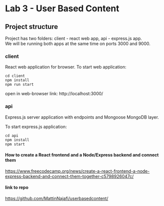 # Lab 3 - User Based Content

## Project structure

Project has two folders: client - react web app, api - express.js app.  
We will be running both apps at the same time on ports 3000 and 9000.

### client

React web application for browser. To start web application:

```
cd client
npm install
npm run start
```
open in web-browser link: http://localhost:3000/

### api

Express.js server application with endpoints and Mongoose MongoDB layer.

To start express.js application:

```
cd api
npm install
npm start
```

#### How to create a React frontend and a Node/Express backend and connect them
https://www.freecodecamp.org/news/create-a-react-frontend-a-node-express-backend-and-connect-them-together-c5798926047c/

#### link to repo
https://github.com/MattinNajafi/userbasedcontent/
